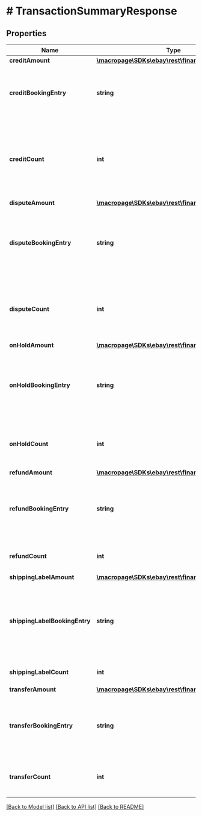 # # TransactionSummaryResponse

## Properties

Name | Type | Description | Notes
------------ | ------------- | ------------- | -------------
**creditAmount** | [**\macropage\SDKs\ebay\rest\finance\Model\Amount**](Amount.md) |  | [optional] 
**creditBookingEntry** | **string** | The enumeration value indicates whether the dollar amount in the creditAmount field is a charge (debit) to the seller or a credit. Typically, the enumeration value returned here will be CREDIT. For implementation help, refer to &lt;a href&#x3D;&#39;https://developer.ebay.com/api-docs/sell/finances/types/pay:BookingEntryEnum&#39;&gt;eBay API documentation&lt;/a&gt; | [optional] 
**creditCount** | **int** | This integer value indicates the total number of the seller&#39;s sales and/or credits that match the input criteria. Note: Unless the transactionType filter is used in the request to retrieve a specific type of monetary transaction (sale, buyer refund, or seller credit), the creditCount and creditAmount fields account for both order sales and seller credits (the count and value is not distinguished between the two monetary transaction types). This field is generally returned, even if 0, but it will not be returned if a transactionType filter is used, and its value is set to either REFUND, DISPUTE, or SHIPPING_LABEL. | [optional] 
**disputeAmount** | [**\macropage\SDKs\ebay\rest\finance\Model\Amount**](Amount.md) |  | [optional] 
**disputeBookingEntry** | **string** | The enumeration value indicates whether the dollar amount in the disputeAmount field is a charge (debit) to the seller or a credit. Typically, the enumeration value returned here will be DEBIT, but its possible that CREDIT could be returned if the seller contested one or more payment disputes and won the dispute. For implementation help, refer to &lt;a href&#x3D;&#39;https://developer.ebay.com/api-docs/sell/finances/types/pay:BookingEntryEnum&#39;&gt;eBay API documentation&lt;/a&gt; | [optional] 
**disputeCount** | **int** | This integer value indicates the total number of payment disputes that have been initiated by one or more buyers. Only the orders that match the input criteria are considered. The Payment Disputes methods in the Fulfillment API can be used by the seller to retrieve more information about any payment disputes. This field is generally returned, even if 0, but it will not be returned if a transactionType filter is used, and its value is set to any value other than DISPUTE. | [optional] 
**onHoldAmount** | [**\macropage\SDKs\ebay\rest\finance\Model\Amount**](Amount.md) |  | [optional] 
**onHoldBookingEntry** | **string** | The enumeration value indicates whether the dollar amount in the onHoldAmount field is a charge (debit) to the seller or a credit. Typically, the enumeration value returned here will be CREDIT, since on-hold funds should eventually be released as part of a payout to the seller once the hold is cleared. For implementation help, refer to &lt;a href&#x3D;&#39;https://developer.ebay.com/api-docs/sell/finances/types/pay:BookingEntryEnum&#39;&gt;eBay API documentation&lt;/a&gt; | [optional] 
**onHoldCount** | **int** | This integer value indicates the total number of order sales where the associated funds are on hold. Only the orders that match the input criteria are considered. This field is generally returned, even if 0, but it will not be returned if a transactionStatus filter is used, and its value is set to any value other than FUNDS_ON_HOLD. | [optional] 
**refundAmount** | [**\macropage\SDKs\ebay\rest\finance\Model\Amount**](Amount.md) |  | [optional] 
**refundBookingEntry** | **string** | The enumeration value indicates whether the dollar amount in the refundAmount field is a charge (debit) to the seller or a credit. Typically, the enumeration value returned here will be DEBIT since this a refund from the seller to the buyer. For implementation help, refer to &lt;a href&#x3D;&#39;https://developer.ebay.com/api-docs/sell/finances/types/pay:BookingEntryEnum&#39;&gt;eBay API documentation&lt;/a&gt; | [optional] 
**refundCount** | **int** | This integer value indicates the total number of buyer refunds that match the input criteria. This field is generally returned, even if 0, but it will not be returned if a transactionType filter is used, and its value is set to any value other than REFUND. | [optional] 
**shippingLabelAmount** | [**\macropage\SDKs\ebay\rest\finance\Model\Amount**](Amount.md) |  | [optional] 
**shippingLabelBookingEntry** | **string** | The enumeration value indicates whether the dollar amount in the shippingLabelAmount field is a charge (debit) to the seller or a credit. Typically, the enumeration value returned here will be DEBIT, as eBay will charge the seller when eBay shipping labels are purchased, but it can be CREDIT if the seller was refunded for a shipping label or was possibly overcharged for a shipping label. For implementation help, refer to &lt;a href&#x3D;&#39;https://developer.ebay.com/api-docs/sell/finances/types/pay:BookingEntryEnum&#39;&gt;eBay API documentation&lt;/a&gt; | [optional] 
**shippingLabelCount** | **int** | This is the total number of eBay shipping labels purchased by the seller. The count returned here may depend on the specified input criteria. | [optional] 
**transferAmount** | [**\macropage\SDKs\ebay\rest\finance\Model\Amount**](Amount.md) |  | [optional] 
**transferBookingEntry** | **string** | The enumeration value indicates whether the dollar amount in the transferAmount field is a charge (debit) to the seller or a credit. Typically, the enumeration value returned here will be DEBIT since this a seller reimbursement to eBay for buyer refunds. For implementation help, refer to &lt;a href&#x3D;&#39;https://developer.ebay.com/api-docs/sell/finances/types/pay:BookingEntryEnum&#39;&gt;eBay API documentation&lt;/a&gt; | [optional] 
**transferCount** | **int** | This integer value indicates the total number of buyer refund transfers that match the input criteria. This field is generally returned, even if 0, but it will not be returned if a transactionType filter is used, and its value is set to any value other than TRANSFER. | [optional] 

[[Back to Model list]](../../README.md#documentation-for-models) [[Back to API list]](../../README.md#documentation-for-api-endpoints) [[Back to README]](../../README.md)


